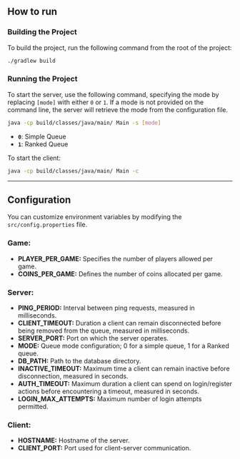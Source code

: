 ## How to run


### Building the Project
To build the project, run the following command from the root of the project:
```bash
./gradlew build
```

### Running the Project

To start the server, use the following command, specifying the mode by replacing `[mode]` with either `0` or `1`. If a mode is not provided on the command line, the server will retrieve the mode from the configuration file.

```bash
java -cp build/classes/java/main/ Main -s [mode]
```

* **`0`**: Simple Queue
* **`1`**: Ranked Queue

To start the client:
```bash
java -cp build/classes/java/main/ Main -c
```

---

## Configuration

You can customize environment variables by modifying the `src/config.properties` file.

### Game:

- **PLAYER_PER_GAME:** Specifies the number of players allowed per game.
- **COINS_PER_GAME:** Defines the number of coins allocated per game.

### Server:

- **PING_PERIOD:** Interval between ping requests, measured in milliseconds.
- **CLIENT_TIMEOUT:** Duration a client can remain disconnected before being removed from the queue, measured in milliseconds.
- **SERVER_PORT:** Port on which the server operates.
- **MODE:** Queue mode configuration; 0 for a simple queue, 1 for a Ranked queue.
- **DB_PATH:** Path to the database directory.
- **INACTIVE_TIMEOUT:** Maximum time a client can remain inactive before disconnection, measured in seconds.
- **AUTH_TIMEOUT:** Maximum duration a client can spend on login/register actions before encountering a timeout, measured in seconds.
- **LOGIN_MAX_ATTEMPTS:** Maximum number of login attempts permitted.

### Client:

- **HOSTNAME:** Hostname of the server.
- **CLIENT_PORT:** Port used for client-server communication.

